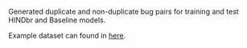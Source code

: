 Generated duplicate and non-duplicate bug pairs for training and test HINDbr and Baseline models.

Example dataset can found in [here](https://drive.google.com/file/d/1e3WWg9-Wml2gVO2PbmjGhOVH1E0z2--p/view?usp=sharing).
